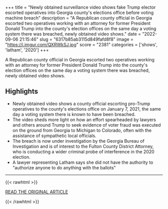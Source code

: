 +++
title = "Newly obtained surveillance video shows fake Trump elector escorted operatives into Georgia county's elections office before voting machine breach"
description = "A Republican county official in Georgia escorted two operatives working with an attorney for former President Donald Trump into the county's election offices on the same day a voting system there was breached, newly obtained video shows."
date = "2022-09-06 21:15:46"
slug = "6317b85ab3115d849fafd8f8"
image = "https://i.imgur.com/QXRWkSJ.jpg"
score = "2381"
categories = ['shows', 'latham', '2020']
+++

A Republican county official in Georgia escorted two operatives working with an attorney for former President Donald Trump into the county's election offices on the same day a voting system there was breached, newly obtained video shows.

## Highlights

- Newly obtained video shows a county official escorting pro-Trump operatives to the county's elections office on January 7, 2021, the same day a voting system there is known to have been breached.
- The video sheds more light on how an effort spearheaded by lawyers and others around Trump to seek evidence of voter fraud was executed on the ground from Georgia to Michigan to Colorado, often with the assistance of sympathetic local officials.
- The breach is now under investigation by the Georgia Bureau of Investigation and is of interest to the Fulton County District Attorney, who is conducting a wider criminal probe of interference in the 2020 election.
- A lawyer representing Latham says she did not have the authority to "authorize anyone to do anything with the ballots"

---

{{< rawhtml >}}
  <p class="article-category">
    <a target="_blank" href="https://www.cnn.com/2022/09/06/politics/surveillance-video-voting-machine-breach-coffee-county-georgia/index.html">READ THE ORIGINAL ARTICLE</a>
  </p>
{{< /rawhtml >}}
